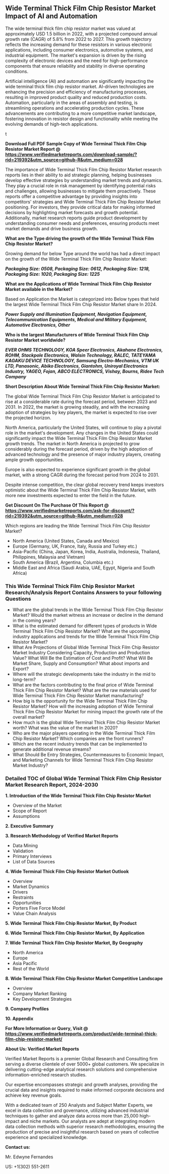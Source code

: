 <h2>Wide Terminal Thick Film Chip Resistor Market Impact of AI and Automation</h2><p>The wide terminal thick film chip resistor market was valued at approximately USD 1.5 billion in 2022, with a projected compound annual growth rate (CAGR) of 5.8% from 2022 to 2027. This growth trajectory reflects the increasing demand for these resistors in various electronic applications, including consumer electronics, automotive systems, and industrial equipment. The market's expansion is driven by the rising complexity of electronic devices and the need for high-performance components that ensure reliability and stability in diverse operating conditions.</p><p>Artificial intelligence (AI) and automation are significantly impacting the wide terminal thick film chip resistor market. AI-driven technologies are enhancing the precision and efficiency of manufacturing processes, resulting in improved product quality and reduced production costs. Automation, particularly in the areas of assembly and testing, is streamlining operations and accelerating production cycles. These advancements are contributing to a more competitive market landscape, fostering innovation in resistor design and functionality while meeting the evolving demands of high-tech applications.</p>t</p><p id="" class=""><strong>Download Full PDF Sample Copy of Wide Terminal Thick Film Chip Resistor Market Report @ <a href="https://www.verifiedmarketreports.com/download-sample/?rid=219392&utm_source=github-R&utm_medium=028" target="_blank">https://www.verifiedmarketreports.com/download-sample/?rid=219392&utm_source=github-R&utm_medium=028</a></strong></p><p>The importance of&nbsp;Wide Terminal Thick Film Chip Resistor Market research reports lies in their ability to aid strategic planning, helping businesses develop effective strategies by understanding market trends and dynamics. They play a crucial role in risk management by identifying potential risks and challenges, allowing businesses to mitigate them proactively. These reports offer a competitive advantage by providing insights into competitors' strategies and Wide Terminal Thick Film Chip Resistor Market positioning. For investors, they provide critical data for making informed decisions by highlighting market forecasts and growth potential. Additionally, market research reports guide product development by understanding consumer needs and preferences, ensuring products meet market demands and drive business growth.</p><p><strong>What are the&nbsp;Type driving the growth of the Wide Terminal Thick Film Chip Resistor Market?</strong></p><p id="" class="">Growing demand for below Type around the world has had a direct impact on the growth of the Wide Terminal Thick Film Chip Resistor Market:</p><em><strong>Packaging Size: 0508, Packaging Size: 0612, Packaging Size: 1218, Packaging Size: 1020, Packaging Size: 1225</strong></em></p><strong>What are the&nbsp;Applications&nbsp;of Wide Terminal Thick Film Chip Resistor Market available in the Market?</strong></p><p id="" class="">Based on Application the Market is categorized into Below types that held the largest Wide Terminal Thick Film Chip Resistor Market share In 2024.</p><em><strong>Power Supply and Illumination Equipment, Navigation Equipment, Telecommunication Equipments, Medical and Military Equipment, Automotive Electronics, Other</strong></em></p><strong>Who is the largest Manufacturers of Wide Terminal Thick Film Chip Resistor Market worldwide?</strong></p><p><em><strong>EVER OHMS TECHNOLOGY, KOA Speer Electronics, Akahane Electronics, ROHM, Stackpole Electronics, Walsin Technology, RALEC, TATEYAMA KAGAKU DEVICE TECHNOLOGY, Samsung Electro-Mechanics, VTM UK LTD, Panasonic, Abiko Electronics, Giantohm, Uniroyal Electronics Industry, YAGEO, Fojan, ABCO ELECTRONICS, Vishay, Bourns, Ridee Tech Company</strong></em></p><p id="" class=""><strong>Short Description About Wide Terminal Thick Film Chip Resistor Market:</strong></p><p>The global Wide Terminal Thick Film Chip Resistor Market is anticipated to rise at a considerable rate during the forecast period, between 2023 and 2031. In 2022, the market is growing steadily, and with the increasing adoption of strategies by key players, the market is expected to rise over the projected horizon.</p><p>North America, particularly the United States, will continue to play a pivotal role in the market's development. Any changes in the United States could significantly impact the Wide Terminal Thick Film Chip Resistor Market growth trends. The market in North America is projected to grow considerably during the forecast period, driven by the high adoption of advanced technology and the presence of major industry players, creating ample growth opportunities.</p><p>Europe is also expected to experience significant growth in the global market, with a strong CAGR during the forecast period from 2024 to 2031.</p><p>Despite intense competition, the clear global recovery trend keeps investors optimistic about the Wide Terminal Thick Film Chip Resistor Market, with more new investments expected to enter the field in the future.</p><p id="" class=""><strong>Get Discount On The Purchase Of This Report @ <a href="https://www.verifiedmarketreports.com/ask-for-discount/?rid=219392&utm_source=github-R&utm_medium=028" target="_blank">https://www.verifiedmarketreports.com/ask-for-discount/?rid=219392&utm_source=github-R&utm_medium=028</a></strong></p>Which regions are leading the Wide Terminal Thick Film Chip Resistor Market?</p><ul><li>North America (United States, Canada and Mexico)</li><li>Europe (Germany, UK, France, Italy, Russia and Turkey etc.)</li><li>Asia-Pacific (China, Japan, Korea, India, Australia, Indonesia, Thailand, Philippines, Malaysia and Vietnam)</li><li>South America (Brazil, Argentina, Columbia etc.)</li><li>Middle East and Africa (Saudi Arabia, UAE, Egypt, Nigeria and South Africa)</li></ul><h3 id="" class="">This Wide Terminal Thick Film Chip Resistor Market Research/Analysis Report Contains Answers to your following Questions</h3><ul><li>What are the global trends in the Wide Terminal Thick Film Chip Resistor Market? Would the market witness an increase or decline in the demand in the coming years?</li><li>What is the estimated demand for different types of products in Wide Terminal Thick Film Chip Resistor Market? What are the upcoming industry applications and trends for the Wide Terminal Thick Film Chip Resistor Market?</li><li>What Are Projections of Global Wide Terminal Thick Film Chip Resistor Market Industry Considering Capacity, Production and Production Value? What Will Be the Estimation of Cost and Profit? What Will Be Market Share, Supply and Consumption? What about imports and Export?</li><li>Where will the strategic developments take the industry in the mid to long-term?</li><li>What are the factors contributing to the final price of Wide Terminal Thick Film Chip Resistor Market? What are the raw materials used for Wide Terminal Thick Film Chip Resistor Market manufacturing?</li><li>How big is the opportunity for the Wide Terminal Thick Film Chip Resistor Market? How will the increasing adoption of Wide Terminal Thick Film Chip Resistor Market for mining impact the growth rate of the overall market?</li><li>How much is the global Wide Terminal Thick Film Chip Resistor Market worth? What was the value of the market In 2020?</li><li>Who are the major players operating in the Wide Terminal Thick Film Chip Resistor Market? Which companies are the front runners?</li><li>Which are the recent industry trends that can be implemented to generate additional revenue streams?</li><li>What Should Be Entry Strategies, Countermeasures to Economic Impact, and Marketing Channels for Wide Terminal Thick Film Chip Resistor Market Industry?</li></ul><h3 id="" class="">Detailed TOC of Global Wide Terminal Thick Film Chip Resistor Market Research Report, 2024-2030</h3><p id="" class=""><strong>1. Introduction of the Wide Terminal Thick Film Chip Resistor Market</strong></p><ul><li>Overview of the Market</li><li>Scope of Report</li><li>Assumptions</li></ul><p id="" class=""><strong>2. Executive Summary</strong></p><p id="" class=""><strong>3. Research Methodology of Verified Market Reports</strong></p><ul><li>Data Mining</li><li>Validation</li><li>Primary Interviews</li><li>List of Data Sources</li></ul><p id="" class=""><strong>4. Wide Terminal Thick Film Chip Resistor Market Outlook</strong></p><ul><li>Overview</li><li>Market Dynamics</li><li>Drivers</li><li>Restraints</li><li>Opportunities</li><li>Porters Five Force Model</li><li>Value Chain Analysis</li></ul><p id="" class=""><strong>5. Wide Terminal Thick Film Chip Resistor Market, By Product</strong></p><p id="" class=""><strong>6. Wide Terminal Thick Film Chip Resistor Market, By Application</strong></p><p id="" class=""><strong>7. Wide Terminal Thick Film Chip Resistor Market, By Geography</strong></p><ul><li>North America</li><li>Europe</li><li>Asia Pacific</li><li>Rest of the World</li></ul><p id="" class=""><strong>8. Wide Terminal Thick Film Chip Resistor Market Competitive Landscape</strong></p><ul><li>Overview</li><li>Company Market Ranking</li><li>Key Development Strategies</li></ul><p id="" class=""><strong>9. Company Profiles</strong></p><p id="" class=""><strong>10. Appendix</strong></p><p id="" class=""><strong>For More Information or Query, Visit @ <a href="https://www.verifiedmarketreports.com/product/wide-terminal-thick-film-chip-resistor-market/" target="_blank">https://www.verifiedmarketreports.com/product/wide-terminal-thick-film-chip-resistor-market/</a></strong></p><p id="" class=""><strong>About Us: Verified Market Reports</strong></p><p id="" class="">Verified Market Reports is a premier Global Research and Consulting firm serving a diverse clientele of over 5000+ global customers. We specialize in delivering cutting-edge analytical research solutions and comprehensive information-enriched research studies.</p><p id="" class="">Our expertise encompasses strategic and growth analyses, providing the crucial data and insights required to make informed corporate decisions and achieve key revenue goals.</p><p id="" class="">With a dedicated team of 250 Analysts and Subject Matter Experts, we excel in data collection and governance, utilizing advanced industrial techniques to gather and analyze data across more than 25,000 high-impact and niche markets. Our analysts are adept at integrating modern data collection methods with superior research methodologies, ensuring the production of precise and insightful research based on years of collective experience and specialized knowledge.</p><p id="" class=""><strong>Contact us:</strong></p><p id="" class="">Mr. Edwyne Fernandes</p><p id="" class="">US: +1(302) 551-2611</p>